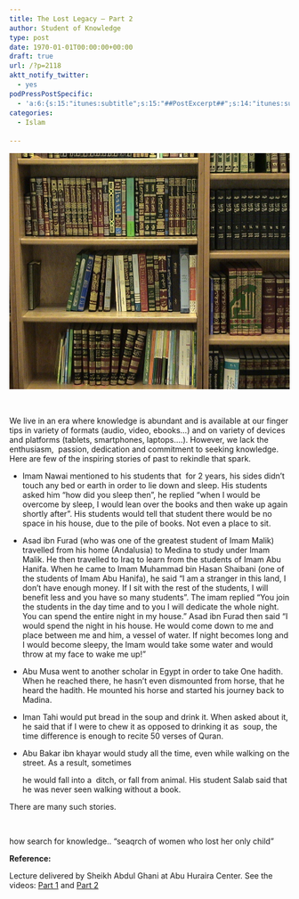 ```yaml
---
title: The Lost Legacy – Part 2
author: Student of Knowledge
type: post
date: 1970-01-01T00:00:00+00:00
draft: true
url: /?p=2118
aktt_notify_twitter:
  - yes
podPressPostSpecific:
  - 'a:6:{s:15:"itunes:subtitle";s:15:"##PostExcerpt##";s:14:"itunes:summary";s:15:"##PostExcerpt##";s:15:"itunes:keywords";s:17:"##WordPressCats##";s:13:"itunes:author";s:10:"##Global##";s:15:"itunes:explicit";s:2:"No";s:12:"itunes:block";s:2:"No";}'
categories:
  - Islam

---
```

<p style="text-align: center;">
  <a href="/wp-content/uploads/2014/02/Library_2_3-31-07.jpg"><img class="aligncenter  wp-image-2112" alt="Library_2_3-31-07" src="/wp-content/uploads/2014/02/Library_2_3-31-07.jpg" width="564" height="424" /></a>
</p>

&nbsp;

We live in an era where knowledge is abundant and is available at our finger tips in variety of formats (audio, video, ebooks&#8230;) and on variety of devices and platforms (tablets, smartphones, laptops&#8230;.). However, we lack the enthusiasm,  passion, dedication and commitment to seeking knowledge. Here are few of the inspiring stories of past to rekindle that spark.

  * Imam Nawai mentioned to his students that  for 2 years, his sides didn&#8217;t touch any bed or earth in order to lie down and sleep. His students asked him &#8220;how did you sleep then&#8221;, he replied &#8220;when I would be overcome by sleep, I would lean over the books and then wake up again shortly after&#8221;. His students would tell that student there would be no space in his house, due to the pile of books. Not even a place to sit.
  * Asad ibn Furad (who was one of the greatest student of Imam Malik) travelled from his home (Andalusia) to Medina to study under Imam Malik. He then travelled to Iraq to learn from the students of Imam Abu Hanifa. When he came to Imam Muhammad bin Hasan Shaibani (one of the students of Imam Abu Hanifa), he said &#8220;I am a stranger in this land, I don&#8217;t have enough money. If I sit with the rest of the students, I will benefit less and you have so many students&#8221;. The imam replied &#8220;You join the students in the day time and to you I will dedicate the whole night. You can spend the entire night in my house.&#8221; Asad ibn Furad then said &#8220;I would spend the night in his house. He would come down to me and place between me and him, a vessel of water. If night becomes long and I would become sleepy, the Imam would take some water and would throw at my face to wake me up!&#8221;
  * Abu Musa went to another scholar in Egypt in order to take One hadith. When he reached there, he hasn&#8217;t even dismounted from horse, that he heard the hadith. He mounted his horse and started his journey back to Madina.
  * Iman Tahi would put bread in the soup and drink it. When asked about it, he said that if I were to chew it as opposed to drinking it as  soup, the time difference is enough to recite 50 verses of Quran.
  * <p style="display: inline !important;">
      Abu Bakar ibn khayar would study all the time, even while walking on the street. As a result, sometimes
    </p>
    
    he would fall into a  ditch, or fall from animal. His student Salab said that he was never seen walking without a book.</li> </ul> 
    
    There are many such stories.
    
    &nbsp;
    
    how search for knowledge.. &#8220;seaqrch of women who lost her only child&#8221;
    
    **Reference:**
    
    Lecture delivered by Sheikh Abdul Ghani at Abu Huraira Center. See the videos: <a href="http://bit.ly/1kOBeyU" target="_blank">Part 1</a> and <a href="http://bit.ly/N3xY4l" target="_blank">Part 2</a>
    
    &nbsp;
    
    &nbsp;